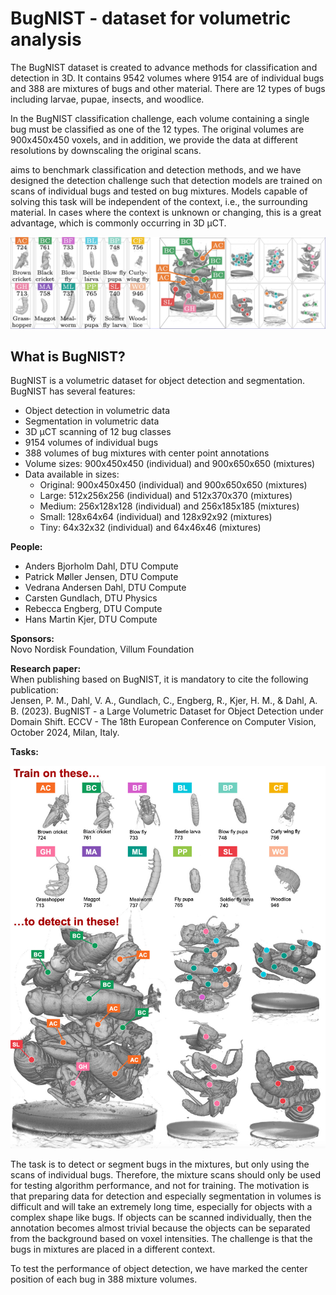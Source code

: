 <meta name="google-site-verification" content="Lw-JRcJ9jX_vjJzv2CEG5vPr8HBFLr3oNU4SBgPtdUw" />

# BugNIST - dataset for volumetric analysis

The BugNIST dataset is created to advance methods for classification and detection in 3D. It contains 9542 volumes where 9154 are of individual bugs and 388 are mixtures of bugs and other material. There are 12 types of bugs including larvae, pupae, insects, and woodlice. 

In the BugNIST classification challenge, each volume containing a single bug must be classified as one of the 12 types. The original volumes are 900x450x450 voxels, and in addition, we provide the data at different resolutions by downscaling the original scans. 

aims to benchmark classification and detection methods, and we have designed the detection challenge such that detection models are trained on scans of individual bugs and tested on bug mixtures. Models capable of solving this task will be independent of the context, i.e., the surrounding material. In cases where the context is unknown or changing, this is a great advantage, which is commonly occurring in 3D µCT. 


![](./images/bugs_overview.jpg)


## What is BugNIST?
BugNIST is a volumetric dataset for object detection and segmentation. BugNIST has several features:
-	Object detection in volumetric data
-	Segmentation in volumetric data
-	3D µCT scanning of 12 bug classes
-	9154 volumes of individual bugs
-	388 volumes of bug mixtures with center point annotations
-	Volume sizes: 900x450x450 (individual) and 900x650x650 (mixtures)
-   Data available in sizes: 
    - Original: 900x450x450 (individual) and 900x650x650 (mixtures)
    - Large: 512x256x256 (individual) and 512x370x370 (mixtures)
    - Medium: 256x128x128 (individual) and 256x185x185 (mixtures)
    - Small: 128x64x64 (individual) and 128x92x92 (mixtures)
    - Tiny: 64x32x32 (individual) and 64x46x46 (mixtures)

**People:**
- Anders Bjorholm Dahl, DTU Compute
- Patrick Møller Jensen, DTU Compute
- Vedrana Andersen Dahl, DTU Compute
- Carsten Gundlach, DTU Physics
- Rebecca Engberg, DTU Compute
- Hans Martin Kjer, DTU Compute

**Sponsors:**<br>
Novo Nordisk Foundation, Villum Foundation

**Research paper:**<br>
When publishing based on BugNIST, it is mandatory to cite the following publication:<br>
Jensen, P. M., Dahl, V. A., Gundlach, C., Engberg, R., Kjer, H. M., & Dahl, A. B. (2023). BugNIST - a Large Volumetric Dataset for Object Detection under Domain Shift. ECCV - The 18th European Conference on Computer Vision, October 2024, Milan, Italy.



**Tasks:**<br>

![](./images/bugs.jpg)

The task is to detect or segment bugs in the mixtures, but only using the scans of individual bugs. Therefore, the mixture scans should only be used for testing algorithm performance, and not for training. The motivation is that preparing data for detection and especially segmentation in volumes is difficult and will take an extremely long time, especially for objects with a complex shape like bugs. If objects can be scanned individually, then the annotation becomes almost trivial because the objects can be separated from the background based on voxel intensities. The challenge is that the bugs in mixtures are placed in a different context.

To test the performance of object detection, we have marked the center position of each bug in 388 mixture volumes.

